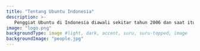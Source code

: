 ```yaml
---
title: "Tentang Ubuntu Indonesia"
description: >-
   Penggiat Ubuntu di Indonesia diawali sekitar tahun 2006 dan saat itu sepakat membentuk komunitas sesuai standar Canonical. Selain itu ada 5 orang Indonesia yang tercatat sebagai anggota resmi LoCo dgn ditandai memiliki akun surel @ubuntu.com. Tahun 2012 kami mengajukan ke notaris untuk membentuk badan hukum Perkumpulan. Tahun 2013 Kementerian Hukum dan Hak Asasi Manusia melalui Direktorat Jenderal Administrasi Hukum Umum menyatakan Komunitas Ubuntu Indonesia berbadan hukum Perkumpulan dengan nomor AHU-37.AH.01.07.Tahun 2013..
image: "logo.png"
backgroundType: image #light, dark, accent, suru, suru-topped, image
backgroundImage: "people.jpg"
---
```

